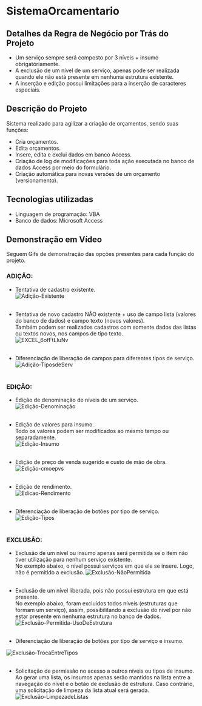 # SistemaOrcamentario
## Detalhes da Regra de Negócio por Trás do Projeto

- Um serviço sempre será composto por 3 níveis + insumo obrigatóriamente.
- A exclusão de um nível de um serviço, apenas pode ser realizada quando ele não está presente em nenhuma estrutura existente.
- A inserção e edição possui limitações para a inserção de caracteres especiais.
  
## Descrição do Projeto
Sistema realizado para agilizar a criação de orçamentos, sendo suas funções: </br>
- Cria orçamentos. </br>
- Edita orçamentos. </br>
- Insere, edita e exclui dados em banco Access. </br>
- Criação de log de modificações para toda ação executada no banco de dados Access por meio do formulário. </br>
- Criação automática para novas versões de um orçamento (versionamento). </br>

## Tecnologias utilizadas
- Linguagem de programação: VBA
- Banco de dados: Microsoft Access

## Demonstração em Vídeo 
Seguem Gifs de demonstração das opções presentes para cada função do projeto. </br>
### ADIÇÃO:
- Tentativa de cadastro existente.</br>
![Adição-Existente](https://github.com/GabrielHirt/SistemaOrcamentario/assets/98654562/cc72f95a-9a1f-4ff7-b97d-004cda8813e5) </br> </br>
- Tentativa de novo cadastro NÃO existente + uso de campo lista (valores do banco de dados) e campo texto (novos valores). </br>
Também podem ser realizados cadastros com somente dados das listas ou textos novos, nos campos de tipo texto. </br>
![EXCEL_6ofFtLIuNv](https://github.com/GabrielHirt/SistemaOrcamentario/assets/98654562/01f21a01-18c6-4c92-8901-895ee362ae17) </br> </br>

- Diferenciação de liberação de campos para diferentes tipos de serviço.</br>
![Adição-TiposdeServ](https://github.com/GabrielHirt/SistemaOrcamentario/assets/98654562/cda24a20-47f2-4405-9186-2c151d4e656a) </br></br>

### EDIÇÃO:
- Edição de denominação de níveis de um serviço. </br>
![Edição-Denominação](https://github.com/GabrielHirt/SistemaOrcamentario/assets/98654562/87a47fb9-9e4d-40aa-842f-2e2a5b47ca05)  </br> </br>

- Edição de valores para insumo. </br>
Todo os valores podem ser modificados ao mesmo tempo ou separadamente. </br>
![Edição-Insumo](https://github.com/GabrielHirt/SistemaOrcamentario/assets/98654562/2ce306bd-e3c4-4d5f-a152-2a58dfa6cf99)  </br> </br>

- Edição de preço de venda sugerido e custo de mão de obra. </br>
![Edição-cmoepvs](https://github.com/GabrielHirt/SistemaOrcamentario/assets/98654562/14a965f6-e874-40ed-bdf2-51c38d3a46b2) </br> </br>

- Edição de rendimento. </br>
![Edicao-Rendimento](https://github.com/GabrielHirt/SistemaOrcamentario/assets/98654562/f3bcce27-f2e2-4b40-9c9c-c2e127717aeb) </br> </br>

- Diferenciação de liberação de botões por tipo de serviço. </br>
![Edição-Tipos](https://github.com/GabrielHirt/SistemaOrcamentario/assets/98654562/3431faea-84d2-4f00-96d1-557f6b54000c) </br> </br>

### EXCLUSÃO:
- Exclusão de um nível ou insumo apenas será permitida se o item não tiver utilização para nenhum serviço existente. </br>
No exemplo abaixo, o nível possui serviços em que ele se insere. Logo, não é permitido a exclusão.
![Exclusão-NãoPermitida](https://github.com/GabrielHirt/SistemaOrcamentario/assets/98654562/b46c9959-a277-4fd5-a328-74de728f9bc7) </br> </br>

- Exclusão de um nível liberada, pois não possui estrutura em que está presente. </br>
No exemplo abaixo, foram excluídos todos níveis (estruturas que formam um serviço), assim, possibilitando a exclusão do nível por não estar presente em nenhuma estrutura no banco de dados.
![Exclusão-Permitida-UsoDeEstrutura](https://github.com/GabrielHirt/SistemaOrcamentario/assets/98654562/9e726d57-7b4b-44da-8fb5-d658cb5de031) </br> </br>

- Diferenciação de liberação de botões por tipo de serviço e insumo. </br>

![Exclusão-TrocaEntreTipos](https://github.com/GabrielHirt/SistemaOrcamentario/assets/98654562/9d968641-9f8c-4eed-bfe8-be81df54e221) </br> </br>
- Solicitação de permissão no acesso a outros níveis ou tipos de insumo. </br>
Ao gerar uma lista, os insumos apenas serão mantidos na lista entre a navegação do nível e o botão de exclusão de estrutura. Caso contrário, uma solicitação de limpeza da lista atual será gerada. </br>
![Exclusão-LimpezadeListas](https://github.com/GabrielHirt/SistemaOrcamentario/assets/98654562/3df632c7-bc15-4e47-a5e4-bd64fd778db5) </br> </br>
  

<!-- 
##  Descrição Detalhada do Projeto

O descrição do projeto apresentada será realizada em duas etapa, sendo elas as principais que componhem ele, sendo: Planilha Excel e suas guias e Formulário do projeto. 

### Sobre as Guias
O sistema possui 3 guias principais, sendo elas:

### 1.Menu
Responsável por direcionar o usuário através do sistema por meio dos botões.
![image](https://github.com/GabrielHirt/SistemaOrcamentario/assets/98654562/e4ada0e0-5917-4b2e-be67-9ed553583184)




### 2. Criação de Orçamentos

Possibilita a adição, edição e exclusão de linhas de um orçamento.

- Ao clicar no botão de adição é possível iniciar um novo orçamento partindo do zero.
![image](https://github.com/GabrielHirt/SistemaOrcamentario/assets/98654562/8da7cd4a-e574-43a9-84d1-cd842260f37c)
- Ao clicar em editar é possível adicionar um novo serviço dentro de um orçamento já criado, acessando a lista e "flegando" o serviço.
![image](https://github.com/GabrielHirt/SistemaOrcamentario/assets/98654562/bd561ef1-a266-449e-85dd-459b4b792f5b)

- Ao clicar em excluir, é possível excluir um serviço em que tenha acontecido a marcação dentro da célula marcada em verda na imagem abaixo.
![image](https://github.com/GabrielHirt/SistemaOrcamentario/assets/98654562/b5733d0a-23db-464b-ba23-61797d168635)



### 3. Custos

A guias custos possibilida verificar os custos em que cada serviço irá gerar, como também adicionar ou excluir o valor da mão de obra utilizada.
![image](https://github.com/GabrielHirt/SistemaOrcamentario/assets/98654562/c7b8856b-e8da-436b-81cc-c6fbc87e0971)

##  Formulário do Projeto

Na guia principal, o botão de "Adicionar Insumo" irá realizar a execução da abertura do formulário.
![image](https://github.com/GabrielHirt/SistemaOrcamentario/assets/98654562/fdeff28e-46c8-415d-8dec-060df5857117)

O formulário conta com as 3 funções básicas: adição, edição e exclusão.
![image](https://github.com/GabrielHirt/SistemaOrcamentario/assets/98654562/dad9ed0b-c5ca-41a5-b9d4-c6009d611b7f)



### Adição
Permite que um novo serviço seja criado, de acordo com a regra de negócio para esse projeto em particular, é possível escolher 3 tipos diferentes de serviços.
![image](https://github.com/GabrielHirt/SistemaOrcamentario/assets/98654562/212fffb2-cdb0-4647-ab41-9ae86b4d5ff4)

Ao escolher um deles, serão preenchidos 3 níveis + 1 sendo o insumo. </br>
Os campos que podem ser utilizados são uma seleção em lista (dados são puxados direto do dB) ou um novo serviço pode ser digitado no campo de tipo texto. </br>
O serviço irá prosseguir ao clicar no botão "avançar" apenas se não houver nenhum serviço similar ao preenchido nos campos.

![image](https://github.com/GabrielHirt/SistemaOrcamentario/assets/98654562/9077049e-0a21-412f-87eb-d650e4f6f4a3)

Ao clicar em avançar, uma nova área é habilitada para a inserção dos dados do serviço.
![image](https://github.com/GabrielHirt/SistemaOrcamentario/assets/98654562/d64bcf8a-cf57-485e-87d1-b55af81fed58)

Se todos os campos forem preenchidos, o serviço poderá ser salvo.
![image](https://github.com/GabrielHirt/SistemaOrcamentario/assets/98654562/79614135-f0ce-4952-9590-d963e2d1f36b)


### Edição

Para edição, a separação é realizada por tipo de serviço (em verde), cada qual com suas opções de edição (em vermelho). </br>
![image](https://github.com/GabrielHirt/SistemaOrcamentario/assets/98654562/6839dc2e-8d27-4cc3-86fd-1f908ddf3d87) </br> </br>

**Denominação de Níveis** </br>
Para edição de denominação de nível 1,2 e 3. Os 3 botões abaixo são acessados de acordo com a necessidade de edição. </br>
![image](https://github.com/GabrielHirt/SistemaOrcamentario/assets/98654562/512415f9-573e-4038-89dc-0cd587265a55) </br> </br>
Em vermelho está sinalizado a lista com a denominação a ser modificada, em verde o campo texto pode ser utilizado para digitar a nova denominação para o nível. </br>
![image](https://github.com/GabrielHirt/SistemaOrcamentario/assets/98654562/e85fa19f-514d-4d2d-bb34-7e742bd63ef8) </br> </br>

**Insumo** </br>
Para insumo, é possível editar a edição para os dados associados a ele pelo botão "Editar Insumo | Unidade | Custo Insumo". </br>
![image](https://github.com/GabrielHirt/SistemaOrcamentario/assets/98654562/8ae84814-03cb-415d-863a-9b5c1cd771e7) </br> </br>
Nesta guia, 4 informações associadas ao insumo podem ser alteradas, tal como print abaixo. </br> </br>
![image](https://github.com/GabrielHirt/SistemaOrcamentario/assets/98654562/4b56b9ce-1860-4743-b94f-8bf7645c11fd) </br> </br>

**Preço de Mão de Obra e Preço de Venda Sugerido** </br>
Para edição do "Preço de mão de obra" e "Preço de venda sugerido" o botão abaixo é acessado.

![image](https://github.com/GabrielHirt/SistemaOrcamentario/assets/98654562/7f2ead1b-98d9-46d8-a9d4-690bd5d285b6) </br> </br>

Para editar ambos os valores, é necessário que uma combinação de níveis (que forma um serviço existente) seja preenchida. 
![image](https://github.com/GabrielHirt/SistemaOrcamentario/assets/98654562/93173718-c373-45ff-9573-918ef136c158) </br> </br>

Após o preenchimento do primeiro nível, os níveis subsequentes serão preenchidos utilizando como busca o Id dos níveis anteriores no banco de dados. Logo, sempre trará para a lista dados que já tenham registro de serviço no banco de dados, por meio desta busca que atualiza cada lista subsequente com base na(s) selecionadas anteriormente.</br>

Após a seleção dos níveis, será habilitado a edição para os valores de preço de venda sugerido e custo de mão de obra.

![image](https://github.com/GabrielHirt/SistemaOrcamentario/assets/98654562/595cdae7-5269-4a4b-afcd-d7c2e83b3051) </br> </br>

**Rendimento** </br>
![image](https://github.com/GabrielHirt/SistemaOrcamentario/assets/98654562/98c7b311-13d0-42f7-bd27-f56b0c5768fd) </br> </br>

De forma similar aos anteriores, o valor para rendimento será liberado para alteração apenas após o preenchimento de todos os campos. </br>

![image](https://github.com/GabrielHirt/SistemaOrcamentario/assets/98654562/2aae9110-bf53-493f-af0a-cd85e6f34bf0) </br> </br>


### Exclusão

Para cada tipo de serviço e para os insumo (em vermelho), estão habilitados algumas opções para edição de acordo com a regra de negócio para aquele determinado tipo de serviço. </br>
![image](https://github.com/GabrielHirt/SistemaOrcamentario/assets/98654562/53b69318-a7cd-4d50-8379-662438d08f89) </br> </br>

Para o nível 1, 2, 3 e insumo, apenas um destes níveis e insumo poderá ser excluído se não houverem serviços associados a ele. </br> 
Caso houverem itens associado ao nível ou insumo selecionado para exclusão, uma lista será criada com todos os serviços que possuem esse item para que seja usado no botão de "exclusão de estrutura". </br>
![image](https://github.com/GabrielHirt/SistemaOrcamentario/assets/98654562/ef104bdd-5162-493a-88ca-c21c425e63a4) </br> </br>
Caso não exista nenhum serviço com o item associado, será liberado a exclusão. </br>

Caso necessário a exclusão da estrutra, como mencionado anteriormente, será necessário entrar no botão de exclusão de estrutura para aquele tipo de serviço em que se deseja realizar a exclusão do nível. </br>

No botão de exclusão de estrutura, estarão disponíveis 3 listas que trazem dados direto do banco de dados. </br>
![image](https://github.com/GabrielHirt/SistemaOrcamentario/assets/98654562/5fcfcc4a-78dd-4ad8-97e2-9b1e092732a9) </br> </br>

Ao inserir uma estrutura existente, é identificado a existencia e possibilidade de exclusão. </br>
![image](https://github.com/GabrielHirt/SistemaOrcamentario/assets/98654562/06903a60-f6a9-4ab3-a709-b72a1703df97) </br> </br>
![image](https://github.com/GabrielHirt/SistemaOrcamentario/assets/98654562/5eec97cd-dd94-488f-9b3e-950125d412a1) </br> </br>

Ao finalizar uma exclusão, a lista é atualizada e o número de estruturas com aquele nível é atualizada. </br>
![image](https://github.com/GabrielHirt/SistemaOrcamentario/assets/98654562/49425c51-1701-40ba-847b-b0c77f1b035f) </br> </br>
![image](https://github.com/GabrielHirt/SistemaOrcamentario/assets/98654562/081839b9-90c9-444e-a04e-8800e1f1153d) </br> </br>

Estrutura similar é utilizada para outros tipos de serviço e para exclusão de insumo. </br>
-->
